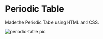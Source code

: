 # Periodic Table
Made the Periodic Table using HTML and CSS.

![periodic-table pic]("peiodic-table.png")
